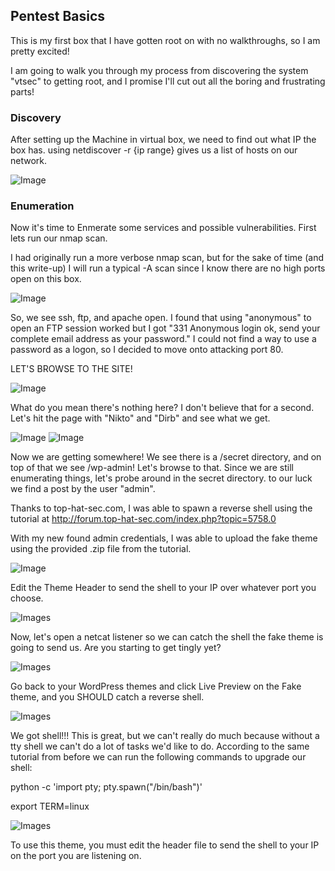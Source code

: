 ## Pentest Basics

This is my first box that I have gotten root on with no walkthroughs, so I am pretty excited!

I am going to walk you through my process from discovering the system "vtsec" to getting root, and I promise I'll cut out all the boring and frustrating parts!

### Discovery

After setting up the Machine in virtual box, we need to find out what IP the box has.
using netdiscover -r {ip range} gives us a list of hosts on our network.
  
![Image](https://github.com/mattp789/mattp789.github.io/blob/master/images/discovery.png)

### Enumeration
Now it's time to Enmerate some services and possible vulnerabilities. First lets run our nmap scan.

I had originally run a more verbose nmap scan, but for the sake of time (and this write-up) I will run a typical -A scan since I know there are no high ports open on this box.

![Image](https://github.com/mattp789/mattp789.github.io/blob/master/images/nmap.png)

So, we see ssh, ftp, and apache open. I found that using "anonymous" to open an FTP session worked but I got "331 Anonymous login ok, send your complete email address as your password." I could not find a way to use a password as a logon, so I decided to move onto attacking port 80.

LET'S BROWSE TO THE SITE!

![Image](https://github.com/mattp789/mattp789.github.io/blob/master/images/webpage.png)

What do you mean there's nothing here? I don't believe that for a second. Let's hit the page with "Nikto" and "Dirb" and see what we get.

![Image](https://github.com/mattp789/mattp789.github.io/blob/master/images/Screenshot%20from%202018-04-02%2017-54-54.png)
![Image](https://github.com/mattp789/mattp789.github.io/blob/master/images/Screenshot%20from%202018-04-02%2017-56-20.png)

Now we are getting somewhere! We see there is a /secret directory, and on top of that we see /wp-admin! Let's browse to that. Since we are still enumerating things, let's probe around in the secret directory. to our luck we find a post by the user "admin".

Thanks to top-hat-sec.com, I was able to spawn a reverse shell using the tutorial at http://forum.top-hat-sec.com/index.php?topic=5758.0

With my new found admin credentials, I was able to upload the fake theme using the provided .zip file from the tutorial. 

![Image](https://github.com/mattp789/mattp789.github.io/blob/master/images/fake_theme.png)

Edit the Theme Header to send the shell to your IP over whatever port you choose.

![Images](https://github.com/mattp789/mattp789.github.io/blob/master/images/set_theme.png)

Now, let's open a netcat listener so we can catch the shell the fake theme is going to send us. Are you starting to get tingly yet?

![Images](https://github.com/mattp789/mattp789.github.io/blob/master/images/netcat_listener.png)

Go back to your WordPress themes and click Live Preview on the Fake theme, and you SHOULD catch a reverse shell.

![Images](https://github.com/mattp789/mattp789.github.io/blob/master/images/rev_shell.png)

We got shell!!! This is great, but we can't really do much because without a tty shell we can't do a lot of tasks we'd like to do. According to the same tutorial from before we can run the following commands to upgrade our shell:

python -c 'import pty; pty.spawn("/bin/bash")'

export TERM=linux

![Images](https://github.com/mattp789/mattp789.github.io/blob/master/images/upgrade_shell.png)

To use this theme, you must edit the header file to send the shell to your IP on the port you are listening on.


